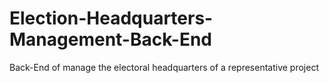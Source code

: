# Election-Headquarters-Management-Back-End
Back-End of manage the electoral headquarters of a representative project
